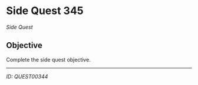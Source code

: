 # Side Quest 345

*Side Quest*

## Objective
Complete the side quest objective.

---
*ID: QUEST00344*
